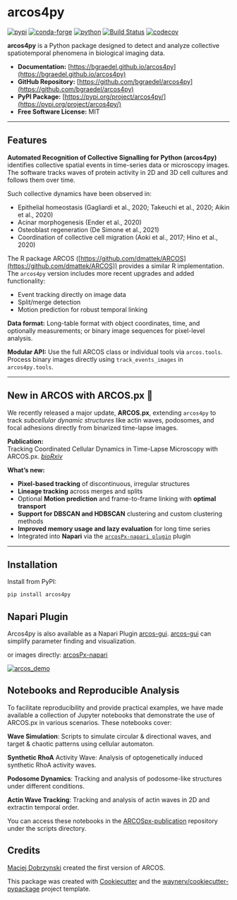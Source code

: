 # arcos4py

[![pypi](https://img.shields.io/pypi/v/arcos4py.svg)](https://pypi.org/project/arcos4py/)
[![conda-forge](https://img.shields.io/conda/vn/conda-forge/arcos4py)](https://anaconda.org/conda-forge/arcos4py)
[![python](https://img.shields.io/pypi/pyversions/arcos4py.svg)](https://pypi.org/project/arcos4py/)
[![Build Status](https://github.com/bgraedel/arcos4py/actions/workflows/dev.yml/badge.svg)](https://github.com/bgraedel/arcos4py/actions/workflows/dev.yml)
[![codecov](https://codecov.io/gh/bgraedel/arcos4py/branch/main/graphs/badge.svg)](https://codecov.io/github/bgraedel/arcos4py)

**arcos4py** is a Python package designed to detect and analyze collective spatiotemporal phenomena in biological imaging data.

- **Documentation:** [https://bgraedel.github.io/arcos4py](https://bgraedel.github.io/arcos4py)
- **GitHub Repository:** [https://github.com/bgraedel/arcos4py](https://github.com/bgraedel/arcos4py)
- **PyPI Package:** [https://pypi.org/project/arcos4py/](https://pypi.org/project/arcos4py/)
- **Free Software License:** MIT

---

## Features

**Automated Recognition of Collective Signalling for Python (arcos4py)** identifies collective spatial events in time-series data or microscopy images. The software tracks waves of protein activity in 2D and 3D cell cultures and follows them over time.

Such collective dynamics have been observed in:
- Epithelial homeostasis (Gagliardi et al., 2020; Takeuchi et al., 2020; Aikin et al., 2020)
- Acinar morphogenesis (Ender et al., 2020)
- Osteoblast regeneration (De Simone et al., 2021)
- Coordination of collective cell migration (Aoki et al., 2017; Hino et al., 2020)

The R package ARCOS ([https://github.com/dmattek/ARCOS](https://github.com/dmattek/ARCOS)) provides a similar R implementation. The `arcos4py` version includes more recent upgrades and added functionality:
- Event tracking directly on image data
- Split/merge detection
- Motion prediction for robust temporal linking

**Data format:** Long-table format with object coordinates, time, and optionally measurements; or binary image sequences for pixel-level analysis.

**Modular API:** Use the full ARCOS class or individual tools via `arcos.tools`. Process binary images directly using `track_events_images` in `arcos4py.tools`.

---

## New in ARCOS with ARCOS.px 🎉

We recently released a major update, **ARCOS.px**, extending `arcos4py` to track *subcellular dynamic structures* like actin waves, podosomes, and focal adhesions directly from binarized time-lapse images.

**Publication:**  
Tracking Coordinated Cellular Dynamics in Time-Lapse Microscopy with ARCOS.px. [*bioRxiv*](https://doi.org/10.1101/2025.03.14.643386)

**What’s new:**
- **Pixel-based tracking** of discontinuous, irregular structures
- **Lineage tracking** across merges and splits
- Optional **Motion prediction** and frame-to-frame linking with **optimal transport**
- **Support for DBSCAN and HDBSCAN** clustering and custom clustering methods
- **Improved memory usage and lazy evaluation** for long time series
- Integrated into **Napari** via the [`arcosPx-napari plugin`](https://github.com/pertzlab/arcospx-napari) plugin
---

## Installation

Install from PyPI:
```bash
pip install arcos4py
```

Napari Plugin
-------------
Arcos4py is also available as a Napari Plugin [arcos-gui](https://github.com/pertzlab/arcos-gui).
[arcos-gui](https://github.com/pertzlab/arcos-gui) can simplify parameter finding and visualization.

or images directly: [arcosPx-napari](https://github.com/pertzlab/arcospx-napari)

[![arcos_demo](https://img.youtube.com/vi/hG_z_BFcAiQ/0.jpg)](https://www.youtube.com/watch?v=hG_z_BFcAiQ)


## Notebooks and Reproducible Analysis

To facilitate reproducibility and provide practical examples, we have made available a collection of Jupyter notebooks that demonstrate the use of ARCOS.px in various scenarios. These notebooks cover:

**Wave Simulation**: Scripts to simulate circular & directional waves, and target & chaotic patterns using cellular automaton.

**Synthetic RhoA** Activity Wave: Analysis of optogenetically induced synthetic RhoA activity waves.

**Podosome Dynamics**: Tracking and analysis of podosome-like structures under different conditions.

**Actin Wave Tracking**: Tracking and analysis of actin waves in 2D and extractin temporal order.

You can access these notebooks in the [ARCOSpx-publication](https://github.com/pertzlab/ARCOSpx-publication) repository under the scripts directory.

## Credits

[Maciej Dobrzynski](https://github.com/dmattek) created the first version of ARCOS.

This package was created with [Cookiecutter](https://github.com/audreyr/cookiecutter) and the [waynerv/cookiecutter-pypackage](https://github.com/waynerv/cookiecutter-pypackage) project template.

